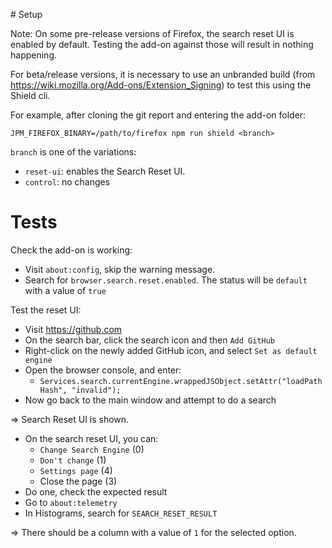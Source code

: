 # Setup

Note: On some pre-release versions of Firefox, the search reset UI is enabled by
default. Testing the add-on against those will result in nothing happening.

For beta/release versions, it is necessary to use an unbranded build (from
https://wiki.mozilla.org/Add-ons/Extension_Signing) to test this using the Shield cli.

For example, after cloning the git report and entering the add-on folder:

```shell
JPM_FIREFOX_BINARY=/path/to/firefox npm run shield <branch>
```

`branch` is one of the variations:
 * `reset-ui`: enables the Search Reset UI.
 * `control`: no changes

# Tests

Check the add-on is working:

* Visit `about:config`, skip the warning message.
* Search for `browser.search.reset.enabled`. The status will be `default` with
  a value of `true`

Test the reset UI:

* Visit https://github.com
* On the search bar, click the search icon and then `Add GitHub`
* Right-click on the newly added GitHub icon, and select `Set as default engine`
* Open the browser console, and enter:
  * `Services.search.currentEngine.wrappedJSObject.setAttr("loadPathHash", "invalid");`
* Now go back to the main window and attempt to do a search

=> Search Reset UI is shown.

* On the search reset UI, you can:
  * `Change Search Engine` (0)
  * `Don't change` (1)
  * `Settings page` (4)
  * Close the page (3)
* Do one, check the expected result
* Go to `about:telemetry`
* In Histograms, search for `SEARCH_RESET_RESULT`

=> There should be a column with a value of `1` for the selected option.
